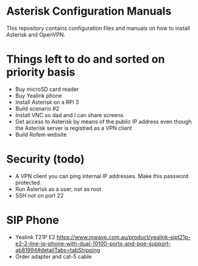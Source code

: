 # Asterisk Configuration Manuals
This repository contains configuration files and manuals on how to install Asterisk and OpenVPN.

# Things left to do and sorted on priority basis
- Buy microSD card reader
- Buy Yealink phone
- Install Asterisk on a RPi 3
- Build scenario #2
- Install VNC so dad and I can share screens 
- Get access to Asterisk by means of the public IP address even though the Asterisk server is registred as a VPN client
- Build Rofem website

# Security (todo)
- A VPN client you can ping internal IP addresses. Make this password protected.
- Run Asterisk as a user, not as root
- SSH not on port 22

# SIP Phone
- Yealink T21P E2 https://www.mwave.com.au/product/yealink-sipt21p-e2-2-line-ip-phone-with-dual-10100-ports-and-poe-support-ab81994#detailTabs=tabShipping
- Order adapter and cat-5 cable
